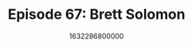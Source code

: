 ---
templateKey: podcast-episode
public: true
url: podcast/episode-67-brett-solomon
title: "Episode 67: Brett Solomon"
description:  Host Derek E Silva joins Brett Solomon, Executive Director and Co-founder of Access Now, where he leads the organizations to defend and extend the digital rights of users at risk around the world. They take a deep dive into tracking global Internet shutdowns, censorship’s impact on society, and how to protect freedom of expression online. 
date: 1632286800000
featuredimage: /img/podcast/P8PGuestCard_BrettSolomon.jpg
socialimage: https://www.orchid.com/img/podcast/P8PEpisode_BrettSolomon.png
platformurls:
 - https://podcasts.apple.com/us/podcast/digital-rights-and-censorships-impact-on-society/id1516705670?i=1000537010477
 - https://open.spotify.com/episode/4NBO5qkfvZUlUpOSw4jY0f
 - https://podcasts.google.com/feed/aHR0cHM6Ly9mb2xsb3d0aGV3aGl0ZXJhYmJpdC5saWJzeW4uY29tL3Jzcw/episode/MmQ5ZDA0ZmEtNzcxNy00N2VkLWE3MzUtZjNiYzFiYmU0MmMz?sa=X&ved=0CAUQkfYCahcKEwioieS91KTzAhUAAAAAHQAAAAAQAQ
 - https://www.stitcher.com/show/follow-the-white-rabbit/episode/digital-rights-and-censorships-impact-on-society-with-brett-solomon-87160441
 - https://castbox.fm/episode/Digital-Rights-and-Censorship's-Impact-on-Society-with-Brett-Solomon-id2954358-id427974022
 - 
 - 
---